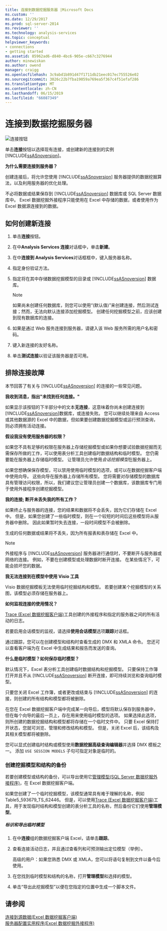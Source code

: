 ```yaml
---
title: 连接到数据挖掘服务器 |Microsoft Docs
ms.custom: ''
ms.date: 12/29/2017
ms.prod: sql-server-2014
ms.reviewer: ''
ms.technology: analysis-services
ms.topic: conceptual
helpviewer_keywords:
- connections
- getting started
ms.assetid: 85962ad6-d840-4bc6-905e-c667c3276944
author: minewiskan
ms.author: owend
manager: craigg
ms.openlocfilehash: 3c9abd1b891d47f1711db21eec017ec755526e02
ms.sourcegitcommit: 3026c22b7fba19059a769ea5f367c4f51efaf286
ms.translationtype: MT
ms.contentlocale: zh-CN
ms.lasthandoff: 06/15/2019
ms.locfileid: "66087349"
---
```

# <a name="connect-to-a-data-mining-server"></a>连接到数据挖掘服务器
  ![连接按钮](media/misc-connection.gif "连接按钮")  
  
 单击**连接**按钮以选择现有连接，或创建新的连接到的实例[!INCLUDE[ssASnoversion](../includes/ssasnoversion-md.md)]。  
  
 **为什么需要连接到服务器？**  
  
 创建连接后，将允许您使用 [!INCLUDE[ssASnoversion](../includes/ssasnoversion-md.md)] 服务器提供的数据挖掘算法，以及利用服务器的优化处理。  
  
 不必将数据或结果保存到 [!INCLUDE[ssASnoversion](../includes/ssasnoversion-md.md)] 数据库或 SQL Server 数据库中。 Excel 数据挖掘外接程序只能使用在 Excel 中存储的数据，或者使用作为 Excel 数据源连接到的数据。  
  
## <a name="how-to-create-a-new-connection"></a>如何创建新连接  
  
1.  单击**连接**按钮。  
  
2.  在中**Analysis Services 连接**对话框中，单击**新建**。  
  
3.  在中**连接到 Analysis Services**对话框框中，键入服务器名称。  
  
4.  指定身份验证方法。  
  
5.  指定将在其中存储数据挖掘模型的目录或 [!INCLUDE[ssASnoversion](../includes/ssasnoversion-md.md)] 数据库。  
  
    > [!NOTE]  
    >  如果尚未创建任何数据库，则您可以使用“(默认值)”来创建连接，然后测试连接；然而，无法向默认连接添加挖掘模型。 创建任何挖掘模型之前，应该创建到现有数据库的连接。  
  
6.  如果是通过 Web 服务连接到服务器，请键入该 Web 服务所需的用户名和密码。  
  
7.  键入新连接的友好名称。  
  
8.  单击**测试连接**以验证该服务器是否可用。  
  
## <a name="troubleshooting-connections"></a>排除连接故障  
 本节回答了有关与 [!INCLUDE[ssASnoversion](../includes/ssasnoversion-md.md)] 的连接的一些常见问题。  
  
 **我收到消息，指出"未找到任何连接。"**  
  
 如果显示该按钮的下半部分中的文本**无连接**，这意味着你尚未创建连接到[!INCLUDE[ssASnoversion](../includes/ssasnoversion-md.md)]数据库，或连接失败。 您可以继续处理来自 Access 或其他数据源的 Excel 中的数据，但如果要创建数据挖掘模型或运行预测查询，则必须拥有活动连接。  
  
 **假设我没有使用服务器的权限？**  
  
 如果您不具有足够的权限在服务器上存储挖掘模型或如果你想要试验数据挖掘而无需保存所做的工作，可以使用表分析工具创建临时数据结构和临时模型。 您仍需要能在服务器上存储临时模型。 让管理员允许使用*会话挖掘模型*在服务器上。  
  
 如果您想确保保存模型，可以禁用使用临时模型的选项，或可以在数据挖掘客户端中使用向导。 这些向导在服务器上存储所有模型。 您将需要对存储模型的数据库具有管理访问权限，所以，我们建议您让管理员创建一个数据库，该数据库专门用于使用外接程序创建挖掘模型。  
  
 **我的连接; 断开未丢失我的所有工作？**  
  
 如果终止与服务器的连接，您的结果和数据将不会丢失，因为它们存储在 Excel 中。 但是，如果您创建了一些临时模型，则在一个较短的时间后这些模型将从服务器中删除。 因此如果暂时失去连接，一段时间模型不会被删除。  
  
 生成的任何数据或结果将不丢失，因为所有报表和表存储在 Excel 中。  
  
> [!NOTE]  
>  外接程序与 [!INCLUDE[ssASnoversion](../includes/ssasnoversion-md.md)] 服务器进行通信时，不要断开与服务器或网络的连接。 例如，不要在创建模型或处理数据时断开连接。 在某些情况下，可能会损坏您的数据。  
  
 **我无法连接到在模型中使用 Visio 工具**  
  
 Visio 数据挖掘模板无法使用临时挖掘结构和模型。 若要创建某个挖掘模型的关系图，该模型必须存储在服务器上。  
  
 **如何监视连接的使用情况？**  
  
 [Trace &#40;Excel 数据挖掘客户端&#41;](trace-data-mining-client-for-excel.md)工具创建的外接程序和指定的服务器之间的所有活动的日志。  
  
 若要启用会话模型的监视，请选择**使用会话模型**选项**跟踪**对话框。  
  
 通过跟踪，您可以在创建模型和结构时查看生成的 DMX 和 XMLA 命令。 您还可以查看客户端为在 Excel 中生成结果和报告而发送的查询。  
  
 **什么是临时模型？如何保存临时模型？**  
  
 默认情况下，Excel 表分析工具创建临时数据结构和挖掘模型。 只要保持工作簿打开并且不从 [!INCLUDE[ssASnoversion](../includes/ssasnoversion-md.md)] 断开连接，即可持续浏览和查询临时模型。  
  
 只要您关闭 Excel 工作簿，或者更改或结束与 [!INCLUDE[ssASnoversion](../includes/ssasnoversion-md.md)] 的连接，则创建的所有结构和模型都将被删除。  
  
 在您在 Excel 数据挖掘客户端中完成某一向导后，模型将默认保存到服务器中，但在每个向导的最后一页上，存在用来使用临时模型的选项。 如果选择此选项，则所创建的数据挖掘结构和模型都将存储在一个临时文件中。 只要 Excel 保持打开状态，您就可浏览、管理和修改结构和模型。 但是，关闭 Excel 后，该结构及其相关模型都将被删除。  
  
 您可以显式创建临时结构或模型使用**数据挖掘高级查询编辑器**并选择 DMX 模板之一。 添加 `USE SESSION MODELS` 子句可指定对象是临时的。   
  
### <a name="creating-backups-of-mining-models-and-structures"></a>创建挖掘模型和结构的备份  
 若要创建模型或结构的备份，可以导出使用它[管理模型&#40;SQL Server 数据挖掘外接程序&#41;](manage-models-sql-server-data-mining-add-ins.md)，在 Excel 数据挖掘客户端。  
  
 如果您创建了一个临时挖掘模型，该模型通常具有难于理解的名称，例如 Table5_593679_TS_62446。 但是，可以使用[Trace &#40;Excel 数据挖掘客户端&#41;](trace-data-mining-client-for-excel.md)工具，用于发现临时结构和模型创建的表分析工具的名称，然后备份它们使用**管理模型**。  
  
##### <a name="identify-and-export-a-temporary-model"></a>标识和导出临时模型  
  
1.  在中**连接**组的数据挖掘客户端 Excel，请单击**跟踪**。  
  
2.  查看连接活动日志，并且通过查看列和可预测输出定位模型（举例）。  
  
     高级的用户：如果您熟悉 DMX 或 XMLA，您可以将语句复制到文件以备今后使用。  
  
3.  在您找到临时模型和结构的名称，打开**管理模型**和选择的模型。  
  
4.  单击“导出此挖掘模型”以便在您指定的位置中生成一个脚本文件。  
  
## <a name="see-also"></a>请参阅  
 [连接到源数据&#40;Excel 数据挖掘客户端&#41;](connect-to-source-data-data-mining-client-for-excel.md)   
 [服务器配置实用程序&#40;Excel 数据挖掘外接程序&#41;](server-configuration-utility-data-mining-add-ins-for-excel.md)  
  
  
